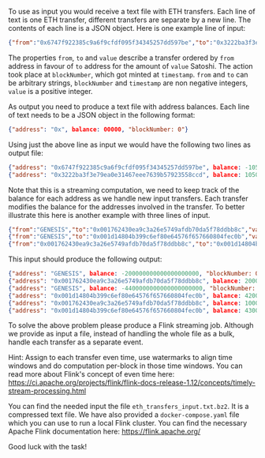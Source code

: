 To use as input you would receive a text file with ETH transfers. Each
line of text is one ETH transfer, different transfers are separate by
a new line. The contents of each line is a JSON object. Here is one
example line of input:

```json
{"from":"0x6747f922385c9a6f9cfdf095f34345257dd597be","to":"0x3222ba3f3e79ea0e31467eee7639b57923558ccd","value":1050000000000000,"valueExactBase36":"ac6zc9sx6o","blockNumber":1,"timestamp":1439283071,"transactionHash":"0x5e4ff3b28521faf3031a8122a6267307ed63a0ab63aef789d26a0da201b1ca92","type":"fee","primaryKey":99996}
```

The properties `from`, `to` and `value` describe a transfer ordered by
`from` address in favour of `to` address for the amount of `value`
Satoshi. The action took place at `blockNumber`, which got minted at
`timestamp`. `from` and `to` can be arbitrary strings, `blockNumber`
and `timestamp` are non negative integers, `value` is a positive
integer.

As output you need to produce a text file with address balances. Each
line of text needs to be a JSON object in the following format:
```json
{"address": "0x", balance: 00000, "blockNumber: 0"}
```

Using just the above line as input we would have the following two
lines as output file:

```json
{"address": "0x6747f922385c9a6f9cfdf095f34345257dd597be", balance: -1050000000000000, "blockNumber: 1"}
{"address": "0x3222ba3f3e79ea0e31467eee7639b57923558ccd", balance: 1050000000000000, "blockNumber: 1"}
```

Note that this is a streaming computation, we need to keep track of
the balance for each address as we handle new input transfers. Each
transfer modifies the balance for the addresses involved in the
transfer. To better illustrate this here is another example with three
lines of input.

```json
{"from":"GENESIS","to":"0x001762430ea9c3a26e5749afdb70da5f78ddbb8c","value":"200000000000000000000","valueExactBase36":"167i830vk1gbnk","blockNumber":0,"timestamp":1438269973,"transactionHash":"GENESIS_001762430ea9c3a26e5749afdb70da5f78ddbb8c","type":"genesis","primaryKey":1}
{"from":"GENESIS","to":"0x001d14804b399c6ef80e64576f657660804fec0b","value":"4200000000000000000000","valueExactBase36":"omdmprieouisqo","blockNumber":0,"timestamp":1438269973,"transactionHash":"GENESIS_001d14804b399c6ef80e64576f657660804fec0b","type":"genesis","primaryKey":2}
{"from":"0x001762430ea9c3a26e5749afdb70da5f78ddbb8c","to":"0x001d14804b399c6ef80e64576f657660804fec0b","value":"100000000000000000000","valueExactBase36":"167i830vk1gbnk","blockNumber":1,"timestamp":1438270073,"transactionHash":"001d14804b399c6ef80e64576f657660804fec0b","type":"fee","primaryKey":3}
```

This input should produce the following output:

```json
{"address": "GENESIS", balance: -200000000000000000000, "blockNumber: 0"}
{"address": "0x001762430ea9c3a26e5749afdb70da5f78ddbb8c", balance: 200000000000000000000, "blockNumber: 0"}
{"address": "GENESIS", balance: -4400000000000000000000, "blockNumber: 0"}
{"address": "0x001d14804b399c6ef80e64576f657660804fec0b", balance: 4200000000000000000000, "blockNumber: 0"}
{"address": "0x001762430ea9c3a26e5749afdb70da5f78ddbb8c", balance: 100000000000000000000, "blockNumber: 1"}
{"address": "0x001d14804b399c6ef80e64576f657660804fec0b", balance: 4300000000000000000000, "blockNumber: 1"}
```

To solve the above problem please produce a Flink streaming
job. Although we provide as input a file, instead of handling the
whole file as a bulk, handle each transfer as a separate event.

Hint: Assign to each transfer even time, use watermarks to align time
windows and do computation per-block in those time windows. You can
read more about Flink's concept of even time here:
https://ci.apache.org/projects/flink/flink-docs-release-1.12/concepts/timely-stream-processing.html


You can find the needed input the file
`eth_transfers_input.txt.bz2`. It is a compressed text file. We have
also provided a `docker-compose.yaml` file which you can use to run a
local Flink cluster. You can find the necessary Apache Flink
documentation here: https://flink.apache.org/

Good luck with the task!
